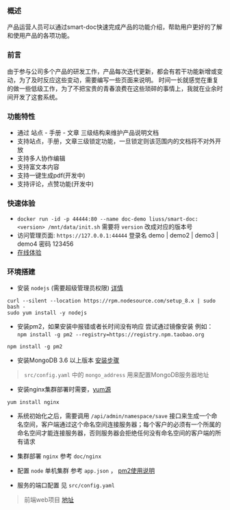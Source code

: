### 概述
产品运营人员可以通过smart-doc快速完成产品的功能介绍，帮助用户更好的了解和使用产品的各项功能。

### 前言
由于参与公司多个产品的研发工作，产品每次迭代更新，都会有若干功能新增或变动，为了及时反应这些变动，需要编写一些页面来说明。
时间一长就感觉在重复的做一些低级工作，为了不把宝贵的青春浪费在这些琐碎的事情上，我就在业余时间开发了这套系统。

### 功能特性
- 通过 站点 - 手册 - 文章 三级结构来维护产品说明文档
- 支持站点，手册，文章三级锁定功能，一旦锁定则该范围内的文档将不对外开放
- 支持多人协作编辑
- 支持富文本内容
- 支持一键生成pdf(开发中)
- 支持评论，点赞功能(开发中)

### 快速体验
- `docker run -id -p 44444:80 --name doc-demo liuss/smart-doc:<version> /mnt/data/init.sh` 需要将 `version` 改成对应的版本号
- 访问管理页面: `https://127.0.0.1:44444` 登录名 demo | demo2 | demo3 | demo4 密码 123456
- [在线体验](https://39.104.57.212:444444)


### 环境搭建
- 安装 `nodejs` (需要超级管理员权限) [详情](https://nodejs.org/en/download/package-manager/#freebsd-and-openbsd)
```
curl --silent --location https://rpm.nodesource.com/setup_8.x | sudo bash -
sudo yum install -y nodejs
``` 
- 安装pm2，如果安装中报错或者长时间没有响应 尝试通过镜像安装 例如： `npm install -g pm2 --registry=https://registry.npm.taobao.org`
```
npm install -g pm2
```
- 安装MongoDB 3.6 以上版本 [安装步骤](https://docs.mongodb.com/manual/tutorial/install-mongodb-on-red-hat/)
>`src/config.yaml` 中的 `mongo_address` 用来配置MongoDB服务器地址
- 安装nginx集群部署时需要，[yum源](http://nginx.org/en/linux_packages.html#stable)
```
yum install nginx
```
- 系统初始化之后，需要调用 `/api/admin/namespace/save` 接口来生成一个命名空间，客户端通过这个命名空间连接服务器；每个客户的必须有一个所属的命名空间才能连接服务器，否则服务器会拒绝任何没有命名空间的客户端的所有请求

- 集群部署 `nginx` 参考 `doc/nginx` 

- 配置 `node` 单机集群 参考 `app.json` ， [pm2使用说明](https://github.com/Unitech/pm2)

- 服务的端口配置 见 `src/config.yaml`


> 前端web项目 [地址](https://github.com/liutian/smart-doc-web)
